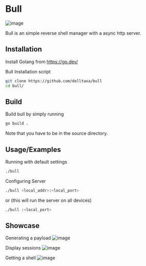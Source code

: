 
# Bull

![image](https://user-images.githubusercontent.com/114283067/220855216-3db9bf6f-ce70-4007-821a-2d3a63583333.png)


Bull is an simple reverse shell manager with a async http server.

## Installation

Install Golang from https://go.dev/

Bull Installation script
```bash
git clone https://github.com/delltaxa/bull
cd bull/
```
    
## Build

Build bull by simply running 
```bash
go build .
```
Note that you have to be in the source directory.
## Usage/Examples

Running with default settings
```bash
./bull
```

Configuring Server
```bash
./bull <local_addr>:<local_port>
```

or (this will run the server on all devices)

```bash
./bull :<local_port>
```
## Showcase

Generating a payload
![image](https://user-images.githubusercontent.com/114283067/220091299-421feaa2-4f41-4acb-a84e-602b164d039a.png)<br />

Display sessions
![image](https://user-images.githubusercontent.com/114283067/220092636-7349d470-85d1-463e-9585-fe416446ba09.png)<br />

Getting a shell
![image](https://user-images.githubusercontent.com/114283067/220093738-605d2222-aedb-437d-9019-daec351067a4.png)
